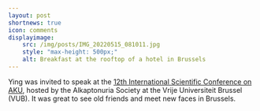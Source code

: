 ```yaml
---
layout: post
shortnews: true
icon: comments
displayimage: 
    src: /img/posts/IMG_20220515_081011.jpg
    style: "max-height: 500px;"
    alt: Breakfast at the rooftop of a hotel in Brussels
---
```


Ying was invited to speak at the [12th International Scientific Conference on AKU](https://akusociety.org/aku-scientific-conference-may-2022-brussels/), hosted by the Alkaptonuria Society at the Vrije Universiteit Brussel (VUB). It was great to see old friends and meet new faces in Brussels.

